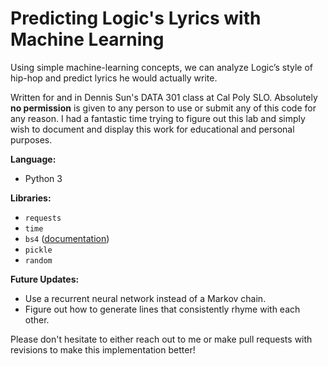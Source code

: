 # Predicting Logic's Lyrics with Machine Learning
Using simple machine-learning concepts, we can analyze Logic’s style of hip-hop and predict lyrics he would actually write.
  
Written for and in Dennis Sun's DATA 301 class at Cal Poly SLO. Absolutely **no permission** is given to any person to use or submit any of this code for any reason. I had a fantastic time trying to figure out this lab and simply wish to document and display this work for educational and personal purposes.
  
**Language:**
  + Python 3
  
**Libraries:**
  + `requests`
  + `time`
  + `bs4` ([documentation](https://www.crummy.com/software/BeautifulSoup/bs4/doc))
  + `pickle`
  + `random`
  
**Future Updates:**
  + Use a recurrent neural network instead of a Markov chain.
  + Figure out how to generate lines that consistently rhyme with each other.
  
Please don't hesitate to either reach out to me or make pull requests with revisions to make this implementation better!
